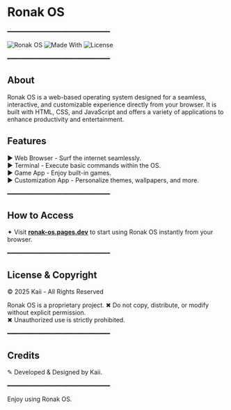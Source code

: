 # Ronak OS

━━━━━━━━━━━━━━━━━━━━━━━━━━━━

![Ronak OS](https://img.shields.io/badge/Ronak%20OS-Web%20Based%20OS-blue?style=for-the-badge)
![Made With](https://img.shields.io/badge/Made%20With-HTML%20%7C%20CSS%20%7C%20JS-orange?style=for-the-badge)
![License](https://img.shields.io/badge/License-Proprietary-red?style=for-the-badge)

━━━━━━━━━━━━━━━━━━━━━━━━━━━━

## About
Ronak OS is a web-based operating system designed for a seamless, interactive, and customizable experience directly from your browser. It is built with HTML, CSS, and JavaScript and offers a variety of applications to enhance productivity and entertainment.

## Features
▶ Web Browser - Surf the internet seamlessly.  
▶ Terminal - Execute basic commands within the OS.  
▶ Game App - Enjoy built-in games.  
▶ Customization App - Personalize themes, wallpapers, and more.  

━━━━━━━━━━━━━━━━━━━━━━━━━━━━

## How to Access
✦ Visit **[ronak-os.pages.dev](https://ronak-os.pages.dev)** to start using Ronak OS instantly from your browser.  

━━━━━━━━━━━━━━━━━━━━━━━━━━━━

## License & Copyright
© 2025 Kaii - All Rights Reserved

Ronak OS is a proprietary project.
✖ Do not copy, distribute, or modify without explicit permission.  
✖ Unauthorized use is strictly prohibited.  

━━━━━━━━━━━━━━━━━━━━━━━━━━━━

## Credits
✎ Developed & Designed by Kaii.  

━━━━━━━━━━━━━━━━━━━━━━━━━━━━

Enjoy using Ronak OS.  

